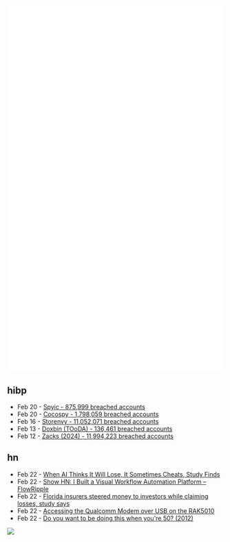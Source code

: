 ![Metrics](https://raw.githubusercontent.com/phixion/phixion/master/metrics.svg)

## hibp

<!--
for https://github.com/phixion/phixion/blob/main/.github/workflows/feeds.yml
-->
<!--START_SECTION:haveibeenpwnd-->
- Feb 20 - [Spyic - 875,999 breached accounts](https://haveibeenpwned.com/PwnedWebsites#Spyic)
- Feb 20 - [Cocospy - 1,798,059 breached accounts](https://haveibeenpwned.com/PwnedWebsites#Cocospy)
- Feb 16 - [Storenvy - 11,052,071 breached accounts](https://haveibeenpwned.com/PwnedWebsites#Storenvy)
- Feb 13 - [Doxbin (TOoDA) - 136,461 breached accounts](https://haveibeenpwned.com/PwnedWebsites#DoxbinTOoDA)
- Feb 12 - [Zacks (2024) - 11,994,223 breached accounts](https://haveibeenpwned.com/PwnedWebsites#Zacks2024)
<!--END_SECTION:haveibeenpwnd-->

## hn

<!--
for https://github.com/phixion/phixion/blob/main/.github/workflows/feeds.yml
-->
<!--START_SECTION:hn-->
- Feb 22 - [When AI Thinks It Will Lose, It Sometimes Cheats, Study Finds](https://time.com/7259395/ai-chess-cheating-palisade-research/)
- Feb 22 - [Show HN: I Built a Visual Workflow Automation Platform – FlowRipple](https://flowripple.com/)
- Feb 22 - [Florida insurers steered money to investors while claiming losses, study says](https://www.tampabay.com/news/florida-politics/2025/02/22/florida-insurance-profits-desantis-regulation-investors-crisis/)
- Feb 22 - [Accessing the Qualcomm Modem over USB on the RAK5010](https://danielmangum.com/posts/modem-usb-rak5010/)
- Feb 22 - [Do you want to be doing this when you're 50? (2012)](https://prog21.dadgum.com/154.html)
<!--END_SECTION:hn-->

<!--
for https://yhype.me
-->
![](https://hit.yhype.me/github/profile?user_id=13013670)
